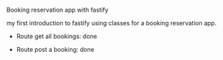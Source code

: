 Booking reservation app with fastify

my first introduction to fastify using classes for a booking reservation app.

- Route get all bookings: done

- Route post a booking: done
